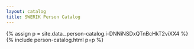 ```yaml
---
layout: catalog
title: SWERIK Person Catalog
---
```

{% assign p = site.data._person-catalog.i-DNNiNSDxQTnBcHkT2viXX4 %}
{% include person-catalog.html p=p %}

